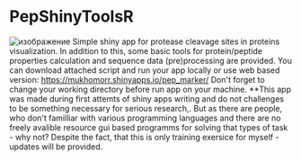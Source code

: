 # PepShinyToolsR
![изображение](https://user-images.githubusercontent.com/86622871/137533244-12319b29-e7c2-4e2b-b028-bb5dcd97f84b.png)
Simple shiny app for protease cleavage sites in proteins visualization. In addition to this, some basic tools for protein/peptide properties calculation and sequence data (pre)processing are provided. 
You can download attached script and run your app locally or use web based version:  https://mukhomorr.shinyapps.io/pep_marker/
Don't forget to change your working directory before run app on your machine. 
**This app was made during first attemts of shiny apps writing and do not challenges to be something necessary for serious research,. But as there are people, who don't familliar with various programming languages and there are no freely avalible resource gui based programms for solving that types of task - why not? Despite the fact, that this is only training exersice for myself - updates will be provided.

